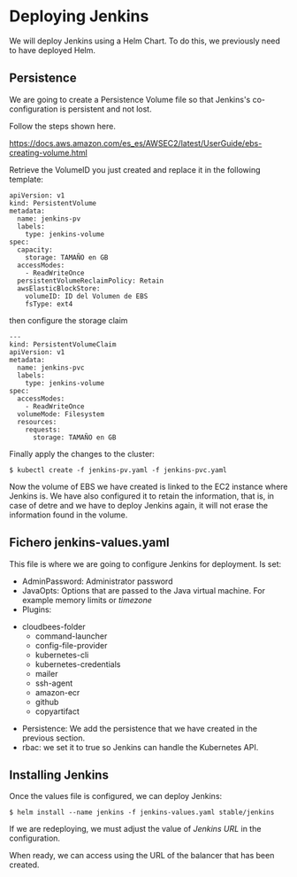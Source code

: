# Deploying Jenkins

We will deploy Jenkins using a Helm Chart. To do this, we previously need to have deployed Helm.

## Persistence

We are going to create a Persistence Volume file so that Jenkins's co-configuration is persistent and not lost.

Follow the steps shown here.

https://docs.aws.amazon.com/es_es/AWSEC2/latest/UserGuide/ebs-creating-volume.html

Retrieve the VolumeID you just created and replace it in the following template:

```
apiVersion: v1
kind: PersistentVolume
metadata:
  name: jenkins-pv
  labels:
    type: jenkins-volume
spec:
  capacity:
    storage: TAMAÑO en GB 
  accessModes:
    - ReadWriteOnce
  persistentVolumeReclaimPolicy: Retain
  awsElasticBlockStore:
    volumeID: ID del Volumen de EBS
    fsType: ext4
```

then configure the storage claim

```
---
kind: PersistentVolumeClaim
apiVersion: v1
metadata:
  name: jenkins-pvc
  labels:
    type: jenkins-volume
spec:
  accessModes:
    - ReadWriteOnce
  volumeMode: Filesystem
  resources:
    requests:
      storage: TAMAÑO en GB
```

Finally apply the changes to the cluster:

`$ kubectl create -f jenkins-pv.yaml -f jenkins-pvc.yaml`

Now the volume of EBS we have created is linked to the EC2 instance where Jenkins is. We have also configured it to retain the information, that is, in case of detre and we have to deploy Jenkins again, it will not erase the information found in the volume.

## Fichero jenkins-values.yaml

This file is where we are going to configure Jenkins for deployment. Is set:

* AdminPassword: Administrator password
* JavaOpts: Options that are passed to the Java virtual machine. For example memory limits or _timezone_
* Plugins:
- cloudbees-folder
    - command-launcher
    - config-file-provider
    - kubernetes-cli
    - kubernetes-credentials
    - mailer
    - ssh-agent
    - amazon-ecr
    - github
    - copyartifact
* Persistence: We add the persistence that we have created in the previous section.
* rbac: we set it to true so Jenkins can handle the Kubernetes API.

## Installing Jenkins

Once the values ​​file is configured, we can deploy Jenkins:

`$ helm install --name jenkins -f jenkins-values.yaml stable/jenkins`

If we are redeploying, we must adjust the value of _Jenkins URL_ in the configuration.

When ready, we can access using the URL of the balancer that has been created.
